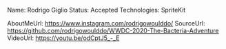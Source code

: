 Name: Rodrigo Giglio
Status: Accepted
Technologies: SpriteKit

AboutMeUrl: https://www.instagram.com/rodrigowoulddo/
SourceUrl: https://github.com/rodrigowoulddo/WWDC-2020-The-Bacteria-Adventure
VideoUrl: https://youtu.be/odCptJ5_-_E

<!---
EXAMPLE
Name: John Appleseed
Status: Submitted <or> Winner <or> Distinguished <or> Rejected
Technologies: SwiftUI, RealityKit, CoreGraphic

AboutMeUrl: https://linkedin.com/in/johnappleseed
SourceUrl: https://github.com/johnappleseed/wwdc2025
VideoUrl: https://youtu.be/ABCDE123456
-->
